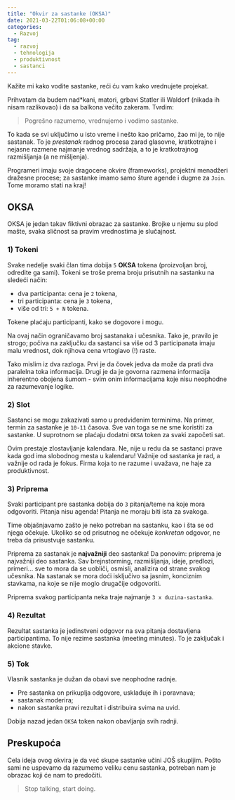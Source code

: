 ```yaml
---
title: "Okvir za sastanke (OKSA)"
date: 2021-03-22T01:06:08+00:00
categories:
  - Razvoj
tag:
  - razvoj
  - tehnologija
  - produktivnost
  - sastanci
---
```


Kažite mi kako vodite sastanke, reći ću vam kako vrednujete projekat.

<!--more-->

Prihvatam da budem nad\*kani, matori, grbavi Statler ili Waldorf (nikada ih nisam razlikovao) i da sa balkona večito zakeram. Tvrdim:

> Pogrešno razumemo, vrednujemo i vodimo sastanke.

To kada se svi uključimo u isto vreme i nešto kao pričamo, žao mi je, to nije sastanak. To je _prestanak_ radnog procesa zarad glasovne, kratkotrajne i nejasne razmene najmanje vrednog sadržaja, a to je kratkotrajnog razmišljanja (a ne mišljenja).

Programeri imaju svoje dragocene okvire (frameworks), projektni menadžeri dražesne procese; za sastanke imamo samo šture agende i dugme za `Join`. Tome moramo stati na kraj!

## OKSA

OKSA je jedan takav fiktivni obrazac za sastanke. Brojke u njemu su plod mašte, svaka sličnost sa pravim vrednostima je slučajnost.

### 1) Tokeni

Svake nedelje svaki član tima dobija `5` **OKSA** tokena (proizvoljan broj, odredite ga sami). Tokeni se troše prema broju prisutnih na sastanku na sledeći način:

+ dva participanta: cena je `2` tokena,
+ tri participanta: cena je `3` tokena,
+ više od tri: `5 + N` tokena.

Tokene plaćaju participanti, kako se dogovore i mogu.

Na ovaj način ograničavamo broj sastanaka i učesnika. Tako je, pravilo je strogo; počiva na zaključku da sastanci sa više od 3 participanata imaju malu vrednost, dok njihova cena vrtoglavo (!) raste.

Tako mislim iz dva razloga. Prvi je da čovek jedva da može da prati dva paralelna toka informacija. Drugi je da je govorna razmena informacija inherentno obojena šumom - svim onim informacijama koje nisu neophodne za razumevanje logike.

### 2) Slot

Sastanci se mogu zakazivati samo u predviđenim terminima. Na primer, termin za sastanke je `10-11` časova. Sve van toga se ne sme koristiti za sastanke. U suprotnom se plaćaju dodatni `OKSA` token za svaki započeti sat.

Ovim prestaje zlostavljanje kalendara. Ne, nije u redu da se sastanci prave kada god ima slobodnog mesta u kalendaru! Važnije od sastanka je rad, a važnije od rada je fokus. Firma koja to ne razume i uvažava, ne haje za produktivnost.

### 3) Priprema

Svaki participant pre sastanka dobija do `3` pitanja/teme na koje mora odgovoriti. Pitanja nisu agenda! Pitanja ne moraju biti ista za svakoga.

Time objašnjavamo zašto je neko potreban na sastanku, kao i šta se od njega očekuje. Ukoliko se od prisutnog ne očekuje _konkretan_ odgovor, ne treba da prisustvuje sastanku.

Priprema za sastanak je **najvažniji** deo sastanka! Da ponovim: priprema je najvažniji deo sastanka. Sav brejnstorming, razmišljanja, ideje, predlozi, primeri... sve to mora da se uobliči, osmisli, analizira od strane svakog učesnika. Na sastanak se mora doći isključivo sa jasnim, konciznim stavkama, na koje se nije moglo drugačije odgovoriti.

Priprema svakog participanta neka traje najmanje `3 x duzina-sastanka`.

### 4) Rezultat

Rezultat sastanka je jedinstveni odgovor na sva pitanja dostavljena participantima. To nije rezime sastanka (meeting minutes). To je zaključak i akcione stavke.

### 5) Tok

Vlasnik sastanka je dužan da obavi sve neophodne radnje.

+ Pre sastanka on prikuplja odgovore, usklađuje ih i poravnava;
+ sastanak moderira;
+ nakon sastanka pravi rezultat i distribuira svima na uvid.

Dobija nazad jedan `OKSA` token nakon obavljanja svih radnji.

## Preskupoća

Cela ideja ovog okvira je da već skupe sastanke učini JOŠ skupljim. Pošto sami ne uspevamo da razumemo veliku cenu sastanka, potreban nam je obrazac koji će nam to predočiti.

> Stop talking, start doing.

